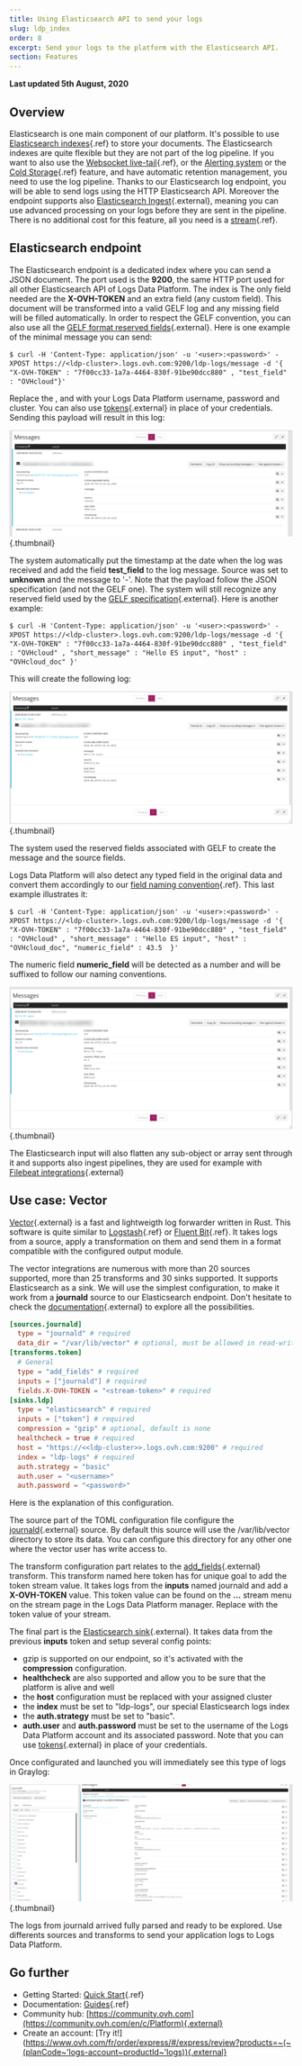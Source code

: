 ```yaml
---
title: Using Elasticsearch API to send your logs
slug: ldp_index
order: 8
excerpt: Send your logs to the platform with the Elasticsearch API.
section: Features
---
```


**Last updated 5th August, 2020**


## Overview

Elasticsearch is one main component of our platform. It's possible to use [Elasticsearch indexes](../index_as_a_service/guide.en-gb.md){.ref} to store your documents. The Elasticsearch indexes are quite flexible but they are not part of the log pipeline. If you want to also use the [Websocket live-tail](../ldp_tail/guide.en-gb.md){.ref}, or the [Alerting system](../alerting/guide.en-gb.md) or the [Cold Storage](../cold_storage/guide.en-gb.md){.ref} feature, and have automatic retention management, you need to use the log pipeline. Thanks to our Elasticsearch log endpoint, you will be able to send logs using the HTTP Elasticsearch API. Moreover the endpoint supports also [Elasticsearch Ingest](https://www.elastic.co/guide/en/elasticsearch/reference/6.8/ingest.html){.external}, meaning you can use advanced processing on your logs before they are sent in the pipeline. There is no additional cost for this feature, all you need is a [stream](../quick_start/guide.en-gb.md){.ref}. 



## Elasticsearch endpoint


The Elasticsearch endpoint is a dedicated index where you can send a JSON document. The port used is the **9200**, the same HTTP port used for all other Elasticsearch API of Logs Data Platform. The index is  The only field needed are the **X-OVH-TOKEN** and an extra field (any custom field). This document will be transformed into a valid GELF log and any missing field will be filled automatically. In order to respect the GELF convention, you can also use all the [GELF format reserved fields](https://docs.graylog.org/en/2.5/pages/gelf.html){.external}. Here is one example of the minimal message you can send:

```shell-session
$ curl -H 'Content-Type: application/json' -u '<user>:<password>' -XPOST https://<ldp-cluster>.logs.ovh.com:9200/ldp-logs/message -d '{ "X-OVH-TOKEN" : "7f00cc33-1a7a-4464-830f-91be90dcc880" , "test_field" : "OVHcloud"}'
```

Replace the **<user>**, **<password>** and **<ldp-cluster>** with your Logs Data Platform username, password and cluster. You can also use [tokens](../tokens_logs_data_platform/guide.en-gb.md){.external} in place of your credentials.  Sending this payload will result in this log:

![simple\_log](images/one_field.png){.thumbnail}


The system automatically put the timestamp at the date when the log was received and add the field **test_field** to the log message. Source was set to **unknown** and the message to '-'. 
Note that the payload follow the JSON specification (and not the GELF one). The system will still recognize any reserved field used by the [GELF specification](https://docs.graylog.org/en/2.5/pages/gelf.html){.external}. Here is another example: 

```shell-session
$ curl -H 'Content-Type: application/json' -u '<user>:<password>' -XPOST https://<ldp-cluster>.logs.ovh.com:9200/ldp-logs/message -d '{ "X-OVH-TOKEN" : "7f00cc33-1a7a-4464-830f-91be90dcc880" , "test_field" : "OVHcloud" , "short_message" : "Hello ES input", "host" : "OVHcloud_doc" }'
```

This will create the following log:

![gelf\_log](images/gelf_log.png){.thumbnail}

The system used the reserved fields associated with GELF to create the message and the source fields. 

Logs Data Platform will also detect any typed field in the original data and convert them accordingly to our [field naming convention](../field_naming_conventions/guide.en-gb.md){.ref}. This last example illustrates it: 

```shell-session
$ curl -H 'Content-Type: application/json' -u '<user>:<password>' -XPOST https://<ldp-cluster>.logs.ovh.com:9200/ldp-logs/message -d '{ "X-OVH-TOKEN" : "7f00cc33-1a7a-4464-830f-91be90dcc880" , "test_field" : "OVHcloud" , "short_message" : "Hello ES input", "host" : "OVHcloud_doc", "numeric_field" : 43.5  }'
```

The numeric field **numeric_field** will be detected as a number and will be suffixed to follow our naming conventions. 

![gelf\_convention](images/gelf_convention.png){.thumbnail}


The Elasticsearch input will also flatten any sub-object or array sent through it and supports also ingest pipelines, they are used for example with [Filebeat integrations](../filebeat_logs/guide.en-gb.md){.external}


## Use case: Vector


[Vector](https://vector.dev/){.external} is a fast and lightweigth log forwarder written in Rust. This software is quite similar to [Logstash](../logstash_input/guide.en-gb.md){.ref} or [Fluent Bit](../kubernetes_fluent_bit/guide.en-gb.md){.ref}. It takes logs from a source, apply a transformation on them and send them in a format compatible with the configured output module. 

The vector integrations are numerous with more than 20 sources supported, more than 25 transforms and 30 sinks supported. It supports Elasticsearch as a sink. We will use the simplest configuration, to make it work from a **journald** source to our Elasticsearch endpoint. Don't hesitate to check the [documentation](https://vector.dev/docs/about/what-is-vector/){.external} to explore all the possibilities. 


```toml
[sources.journald]
  type = "journald" # required
  data_dir = "/var/lib/vector" # optional, must be allowed in read-write
[transforms.token]
  # General
  type = "add_fields" # required
  inputs = ["journald"] # required
  fields.X-OVH-TOKEN = "<stream-token>" # required
[sinks.ldp]
  type = "elasticsearch" # required
  inputs = ["token"] # required
  compression = "gzip" # optional, default is none
  healthcheck = true # required
  host = "https://<<ldp-cluster>>.logs.ovh.com:9200" # required
  index = "ldp-logs" # required
  auth.strategy = "basic"
  auth.user = "<username>"
  auth.password = "<password>"
```


Here is the explanation of this configuration. 


The source part of the TOML configuration file configure the [journald](https://vector.dev/docs/reference/sources/journald/){.external} source. By default this source will use the /var/lib/vector directory to store its data. You can configure this directory for any other one where the vector user has write access to. 

The transform configuration part relates to the [add\_fields](https://vector.dev/docs/reference/transforms/add_fields/){.external} transform. This transform named here token has for unique goal to add the token stream value. It takes logs from the **inputs** named journald and add a **X-OVH-TOKEN** value. This token value can be found on the **...** stream menu on the stream page in the Logs Data Platform manager. Replace **<stream-token>** with the token value of your stream. 


The final part is the [Elasticsearch sink](https://vector.dev/docs/reference/sinks/elasticsearch/){.external}. It takes data from the previous **inputs** token and setup several config points: 

- gzip is supported on our endpoint, so it's activated with the **compression** configuration. 
- **healthcheck** are also supported and allow you to be sure that the platform is alive and well
- the **host** configuration must be replaced with your assigned cluster 
- the **index** must be set to "ldp-logs", our special Elasticsearch logs index
- the **auth.strategy** must be set to "basic".
- **auth.user** and **auth.password** must be set to the username of the Logs Data Platform account and its associated password. Note that you can use [tokens](../tokens_logs_data_platform/guide.en-gb.md){.external} in place of your credentials. 

Once configurated and launched you will immediately see this type of logs in Graylog:


![vector\_logs](images/vector_logs.png){.thumbnail}


The logs from journald arrived fully parsed and ready to be explored. Use differents sources and transforms to send your application logs to Logs Data Platform.


## Go further

- Getting Started: [Quick Start](../quick_start/guide.en-gb.md){.ref}
- Documentation: [Guides](../product.en-gb.md){.ref}
- Community hub: [https://community.ovh.com](https://community.ovh.com/en/c/Platform){.external}
- Create an account: [Try it!](https://www.ovh.com/fr/order/express/#/express/review?products=~(~(planCode~'logs-account~productId~'logs)){.external}

